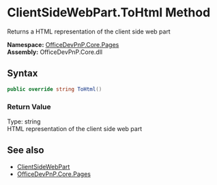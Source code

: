 # ClientSideWebPart.ToHtml Method  
 Returns a HTML representation of the client side web part   

**Namespace:** [OfficeDevPnP.Core.Pages](OfficeDevPnP.Core.Pages.md)  
**Assembly:** OfficeDevPnP.Core.dll  
## Syntax
```C#
public override string ToHtml()
```
### Return Value
Type: string  
HTML representation of the client side web part  


## See also
- [ClientSideWebPart](OfficeDevPnP.Core.Pages.ClientSideWebPart.md) 
- [OfficeDevPnP.Core.Pages](OfficeDevPnP.Core.Pages.md) 

